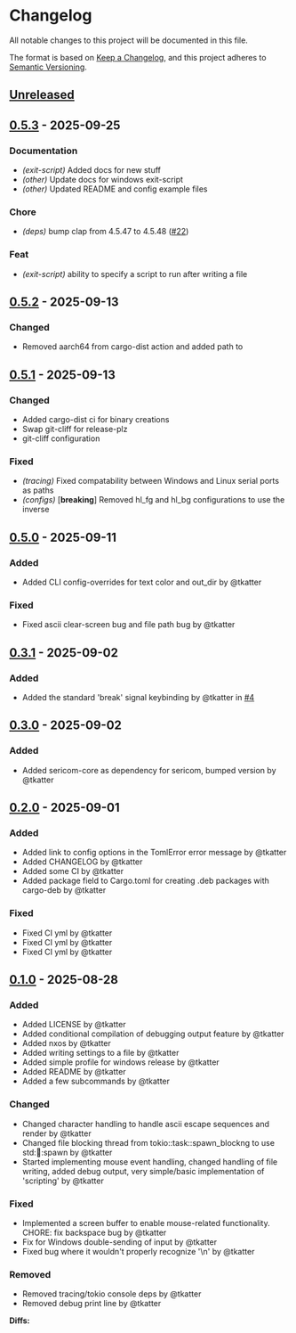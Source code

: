 # Changelog

All notable changes to this project will be documented in this file.

The format is based on [Keep a Changelog](https://keepachangelog.com/en/1.0.0/),
and this project adheres to [Semantic Versioning](https://semver.org/spec/v2.0.0.html).

## [Unreleased]

## [0.5.3](https://github.com/tkatter/sericom/compare/sericom/v0.5.2...sericom/v0.5.3) - 2025-09-25

### Documentation

- *(exit-script)* Added docs for new stuff
- *(other)* Update docs for windows exit-script
- *(other)* Updated README and config example files

### Chore

- *(deps)* bump clap from 4.5.47 to 4.5.48 ([#22](https://github.com/tkatter/sericom/pull/22))

### Feat

- *(exit-script)* ability to specify a script to run after writing a file

## [0.5.2](https://github.com/tkatter/sericom/compare/sericom/v0.5.1...sericom/v0.5.2) - 2025-09-13

### Changed

- Removed aarch64 from cargo-dist action and added path to

## [0.5.1](https://github.com/tkatter/sericom/compare/sericom/v0.5.0...sericom/v0.5.1) - 2025-09-13

### Changed

- Added cargo-dist ci for binary creations
- Swap git-cliff for release-plz
- git-cliff configuration

### Fixed

- *(tracing)* Fixed compatability between Windows and Linux serial ports as paths
- *(configs)* [**breaking**] Removed hl_fg and hl_bg configurations to use the inverse

## [0.5.0](https://github.com/tkatter/sericom/releases/tag/sericom/v0.5.0) - 2025-09-11

### Added

- Added CLI config-overrides for text color and out_dir by @tkatter

### Fixed

- Fixed ascii clear-screen bug and file path bug by @tkatter

## [0.3.1](https://github.com/tkatter/sericom/releases/tag/sericom/v0.3.1) - 2025-09-02

### Added

- Added the standard 'break' signal keybinding by @tkatter in [#4](https://github.com/tkatter/sericom/pull/4)

## [0.3.0](https://github.com/tkatter/sericom/releases/tag/sericom/v0.3.0) - 2025-09-02

### Added

- Added sericom-core as dependency for sericom, bumped version by @tkatter

## [0.2.0](https://github.com/tkatter/sericom/releases/tag/0.2.0) - 2025-09-01

### Added

- Added link to config options in the TomlError error message by @tkatter
- Added CHANGELOG by @tkatter
- Added some CI by @tkatter
- Added package field to Cargo.toml for creating .deb packages with cargo-deb by @tkatter

### Fixed

- Fixed CI yml by @tkatter
- Fixed CI yml by @tkatter
- Fixed CI yml by @tkatter

## [0.1.0](https://github.com/tkatter/sericom/releases/tag/0.1.0) - 2025-08-28

### Added

- Added LICENSE by @tkatter
- Added conditional compilation of debugging output feature by @tkatter
- Added nxos by @tkatter
- Added writing settings to a file by @tkatter
- Added simple profile for windows release by @tkatter
- Added README by @tkatter
- Added a few subcommands by @tkatter

### Changed

- Changed character handling to handle ascii escape sequences and render by @tkatter
- Changed file blocking thread from tokio::task::spawn_blockng to use std::thread::spawn by @tkatter
- Started implementing mouse event handling, changed handling of file writing, added debug output, very simple/basic implementation of 'scripting' by @tkatter

### Fixed

- Implemented a screen buffer to enable mouse-related functionality. CHORE: fix backspace bug by @tkatter
- Fix for Windows double-sending of input by @tkatter
- Fixed bug where it wouldn't properly recognize '\n' by @tkatter

### Removed

- Removed tracing/tokio console deps by @tkatter
- Removed debug print line by @tkatter

**Diffs:**

[unreleased]: https://github.com/tkatter/sericom/compare/sericom/v0.5.0..HEAD
[0.5.0]: https://github.com/tkatter/sericom/compare/sericom/v0.4.0..sericom/v0.5.0
[0.3.1]: https://github.com/tkatter/sericom/compare/sericom/v0.3.0..sericom/v0.3.1
[0.3.0]: https://github.com/tkatter/sericom/compare/v0.2.0..sericom/v0.3.0
[0.2.0]: https://github.com/tkatter/sericom/compare/v0.1.0..v0.2.0
